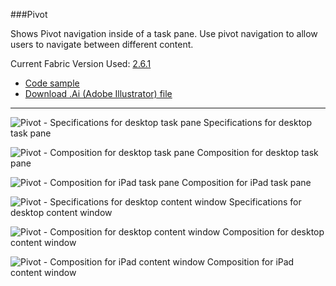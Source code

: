###Pivot

Shows Pivot navigation inside of a task pane. Use pivot navigation to allow users to navigate between different content. 

Current Fabric Version Used: [2.6.1](https://github.com/OfficeDev/office-ui-fabric-core/releases/tag/2.6.1)

* [Code sample](https://github.com/OfficeDev/Office-Add-in-UX-Design-Patterns-Code/tree/master/templates/navigation/pivot)
* [Download .Ai (Adobe Illustrator) file](https://github.com/OfficeDev/Office-Add-in-UX-Design-Patterns/blob/master/Patterns/Source%20Files/Pivot.ai?raw=true)

***

![Pivot - Specifications for desktop task pane](https://raw.githubusercontent.com/OfficeDev/Office-Add-in-UX-Design-Patterns/master/Patterns/Assets/Pivot/Pivot_Desktop%20Task%20Pane%20Callouts.png)
Specifications for desktop task pane 


![Pivot - Composition for desktop task pane](https://raw.githubusercontent.com/OfficeDev/Office-Add-in-UX-Design-Patterns/master/Patterns/Assets/Pivot/Pivot_Desktop%20Task%20Pane.png)
Composition for desktop task pane 


![Pivot - Composition for iPad task pane](https://raw.githubusercontent.com/OfficeDev/Office-Add-in-UX-Design-Patterns/master/Patterns/Assets/Pivot/Pivot-06.png)
Composition for iPad task pane 


![Pivot - Specifications for desktop content window](https://raw.githubusercontent.com/OfficeDev/Office-Add-in-UX-Design-Patterns/master/Patterns/Assets/Pivot/Pivot_Desktop%20Content%20Window%20Callouts.png)
Specifications for desktop content window


![Pivot - Composition for desktop content window](https://raw.githubusercontent.com/OfficeDev/Office-Add-in-UX-Design-Patterns/master/Patterns/Assets/Pivot/Pivot_Desktop%20Content%20Window.png)
Composition for desktop content window


![Pivot - Composition for iPad content window](https://raw.githubusercontent.com/OfficeDev/Office-Add-in-UX-Design-Patterns/master/Patterns/Assets/Pivot/Pivot-07.png)
Composition for iPad content window
